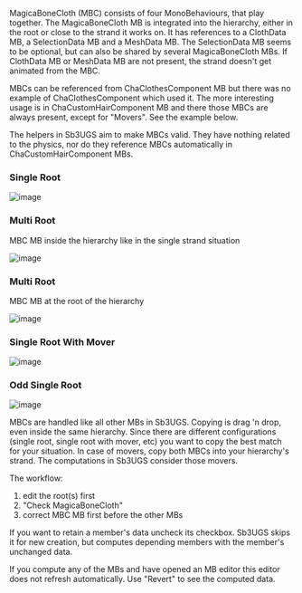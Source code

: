 MagicaBoneCloth (MBC) consists of four MonoBehaviours, that play together. The MagicaBoneCloth MB is integrated into the hierarchy, either in the root or close to the strand it works on. It has references to a ClothData MB, a SelectionData MB and a MeshData MB. The SelectionData MB seems to be optional, but can also be shared by several MagicaBoneCloth MBs. If ClothData MB or MeshData MB are not present, the strand doesn't get animated from the MBC.

MBCs can be referenced from ChaClothesComponent MB but there was no example of ChaClothesComponent which used it. The more interesting usage is in ChaCustomHairComponent MB and there those MBCs are always present, except for "Movers". See the example below.

The helpers in Sb3UGS aim to make MBCs valid. They have nothing related to the physics, nor do they reference MBCs automatically in ChaCustomHairComponent MBs.


### Single Root

![image](https://github.com/enimaroah-cubic/Sb3UGS/assets/104311725/ad8c9244-6a61-40bc-b87b-5d924a397f07)



### Multi Root

MBC MB inside the hierarchy like in the single strand situation


![image](https://github.com/enimaroah-cubic/Sb3UGS/assets/104311725/1ff09f94-7428-4b95-b6fd-bfca04b3ce68)



### Multi Root

MBC MB at the root of the hierarchy


![image](https://github.com/enimaroah-cubic/Sb3UGS/assets/104311725/480f57fd-2d98-497a-9e2d-8382d7029892)



### Single Root With Mover

![image](https://github.com/enimaroah-cubic/Sb3UGS/assets/104311725/d3fdc6d0-64f4-4241-a11c-4d27da04d506)



### Odd Single Root

![image](https://github.com/enimaroah-cubic/Sb3UGS/assets/104311725/b14717c2-7b33-4b1f-b689-66a2957bb052)



MBCs are handled like all other MBs in Sb3UGS. Copying is drag 'n drop, even inside the same hierarchy. Since there are different configurations (single root, single root with mover, etc) you want to copy the best match for your situation. In case of movers, copy both MBCs into your hierarchy's strand. The computations in Sb3UGS consider those movers.

The workflow:
1. edit the root(s) first
2. "Check MagicaBoneCloth"
3. correct MBC MB first before the other MBs

If you want to retain a member's data uncheck its checkbox. Sb3UGS skips it for new creation, but computes depending members with the member's unchanged data.

If you compute any of the MBs and have opened an MB editor this editor does not refresh automatically. Use "Revert" to see the computed data.